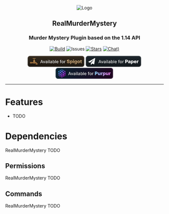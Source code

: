 <div align="center">

![Logo](https://i.imgur.com/MsyVYtt.png)

## RealMurderMystery

### Murder Mystery Plugin based on the 1.14 API

[![Build](https://img.shields.io/github/actions/workflow/status/joserodpt/RealMurderMystery/maven.yml?branch=master)](https://github.com/joserodpt/RealMurderMystery/actions)
![Issues](https://img.shields.io/github/issues-raw/joserodpt/RealMurderMystery)
[![Stars](https://img.shields.io/github/stars/joserodpt/RealMurderMystery)](https://github.com/joserodpt/RealMurderMystery/stargazers)
[![Chat)](https://img.shields.io/discord/817810368649887744?logo=discord&logoColor=white)](https://discord.gg/t7gfnYZKy8)

<a href="/#"><img src="https://raw.githubusercontent.com/intergrav/devins-badges/v2/assets/compact/supported/spigot_46h.png" height="35"></a>
<a href="/#"><img src="https://raw.githubusercontent.com/intergrav/devins-badges/v2/assets/compact/supported/paper_46h.png" height="35"></a>
<a href="/#"><img src="https://raw.githubusercontent.com/intergrav/devins-badges/v2/assets/compact/supported/purpur_46h.png" height="35"></a>

</div>

----

# Features

- TODO

# Dependencies

RealMurderMystery TODO

## Permissions

RealMurderMystery TODO


## Commands

RealMurderMystery TODO